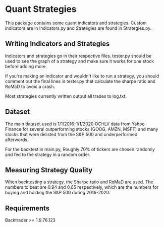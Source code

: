 # Quant Strategies
This package contains some quant indicators and strategies.
Custom indicators are in Indicators.py and Strategies are found in Strategies.py.

## Writing Indicators and Strategies
Indicators and strategies go in their respective files. tester.py should be used to see the graph of a strategy and make sure it works for one stock before adding more.

If you're making an indicator and wouldn't like to run a strategy, you should comment out the final lines in tester.py that calculate the sharpe ratio and RoMaD to avoid a crash.

Most strategies currently written output all trades to log.txt.

## Dataset
The main dataset used is 1/1/2016-1/1/2020 OCHLV data from Yahoo Finance for several outperforming stocks (GOOG, AMZN, MSFT) and many stocks that were delisted from the S&P 500 and underperformed afterwords.

For the backtest in main.py, Roughly 70% of tickers are chosen randomly and fed to the strategy in a random order.

## Measuring Strategy Quality
When backtesting a strategy, the Sharpe ratio and [RoMaD](https://www.investopedia.com/terms/r/return-over-maximum-drawdown-romad.asp) are used. The numbers to beat are 0.94 and 0.65 respectively, which are the numbers for buying and holding the S&P 500 during 2016-2020.

## Requirements
Backtrader >= 1.9.76.123